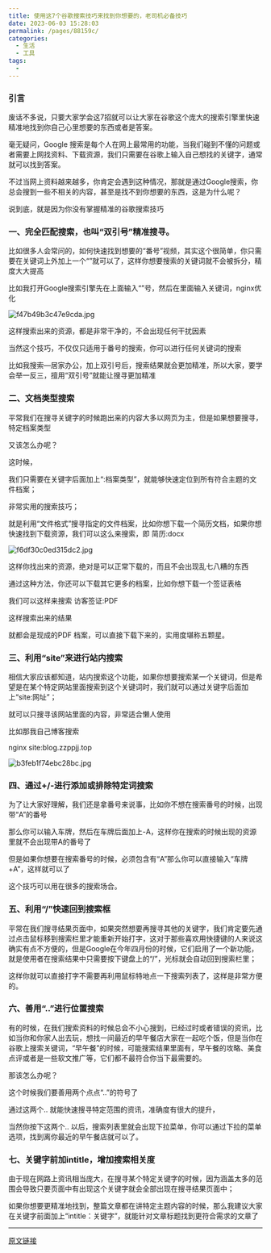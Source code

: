 ```yaml
---
title: 使用这7个谷歌搜索技巧来找到你想要的，老司机必备技巧
date: 2023-06-03 15:28:03
permalink: /pages/88159c/
categories:
  - 生活
  - 工具
tags:
  - 
---
```


### 引言

废话不多说，只要大家学会这7招就可以让大家在谷歌这个庞大的搜索引擎里快速精准地找到你自己心里想要的东西或者是答案。

毫无疑问，Google 搜索是每个人在网上最常用的功能，当我们碰到不懂的问题或者需要上网找资料、下载资源，我们只需要在谷歌上输入自己想找的关键字，通常就可以找到答案。

不过当网上资料越来越多，你肯定会遇到这种情况，那就是通过Google搜索，你总会搜到一些不相关的内容，甚至是找不到你想要的东西，这是为什么呢？

说到底，就是因为你没有掌握精准的谷歌搜索技巧

### 一、完全匹配搜索，也叫“双引号”精准搜寻。

比如很多人会常问的，如何快速找到想要的“番号”视频，其实这个很简单，你只需要在关键词上外加上一个“”就可以了，这样你想要搜索的关键词就不会被拆分，精度大大提高

比如我打开Google搜索引擎先在上面输入“”号，然后在里面输入关键词，nginx优化

![f47b49b3c47e9cda.jpg](http://pic.zzppjj.top/LightPicture/2023/06/f47b49b3c47e9cda.jpg)

这样搜索出来的资源，都是非常干净的，不会出现任何干扰因素

当然这个技巧，不仅仅只适用于番号的搜索，你可以进行任何关键词的搜索

比如我搜索—居家办公，加上双引号后，搜索结果就会更加精准，所以大家，要学会举一反三，擅用“双引号”就能让搜寻更加精准

### 二、文档类型搜索

平常我们在搜寻关键字的时候跑出来的内容大多以网页为主，但是如果想要搜寻，特定档案类型

又该怎么办呢？

这时候，

我们只需要在关键字后面加上“:档案类型”，就能够快速定位到所有符合主题的文件档案；

非常实用的搜索技巧；

就是利用“文件格式”搜寻指定的文件档案，比如你想下载一个简历文档，如果你想快速找到下载资源，我们可以这么来搜索，即 简历:docx 

![f6df30c0ed315dc2.jpg](http://pic.zzppjj.top/LightPicture/2023/06/f6df30c0ed315dc2.jpg)

这样你找出来的资源，绝对是可以正常下载的，而且不会出现乱七八糟的东西

通过这种方法，你还可以下载其它更多的档案，比如你想下载一个签证表格

我们可以这样来搜索 访客签证:PDF

这样搜索出来的结果

就都会是现成的PDF 档案，可以直接下载下来的，实用度堪称五颗星。 

### 三、利用“site”来进行站内搜索

相信大家应该都知道，站内搜索这个功能，如果你想要搜索某一个关键词，但是希望是在某个特定网站里面搜索到这个关键词时，我们就可以通过关键字后面加上“site:网址”；

就可以只搜寻该网站里面的内容，非常适合懒人使用 

比如那我自己博客搜索

nginx site:blog.zzppjj.top

![b3feb1f74ebc28bc.jpg](http://pic.zzppjj.top/LightPicture/2023/06/b3feb1f74ebc28bc.jpg)

### 四、通过+/-进行添加或排除特定词搜索

为了让大家好理解，我们还是拿番号来说事，比如你不想在搜索番号的时候，出现带“A”的番号

那么你可以输入车牌，然后在车牌后面加上-A，这样你在搜索的时候出现的资源里就不会出现带A的番号了

但是如果你想要在搜索番号的时候，必须包含有“A”那么你可以直接输入“车牌+A”，这样就可以了

这个技巧可以用在很多的搜索场合。

### 五、利用“/”快速回到搜索框

平常在我们搜寻结果页面中，如果突然想要再搜寻其他的关键字，我们肯定要先通过点击鼠标移到搜索栏里才能重新开始打字，这对于那些喜欢用快捷键的人来说这确实有点不方便的，但是Google在今年四月份的时候，它们启用了一个新功能，就是使用者在搜索结果中只需要按下键盘上的“/”，光标就会自动回到搜索栏里；

这样你就可以直接打字不需要再利用鼠标特地点一下搜索列表了，这样是非常方便的。

### 六、善用“..”进行位置搜索

有的时候，在我们搜索资料的时候总会不小心搜到，已经过时或者错误的资讯，比如当你和你家人出去玩，想找一间最近的早午餐店大家在一起吃个饭，但是当你在谷歌上搜索关键词，“早午餐”的时候，可能搜索结果里面有，早午餐的攻略、美食点评或者是一些软文推广等，它们都不最符合你当下最需要的。

那该怎么办呢？

这个时候我们要善用两个点点“..”的符号了

通过这两个.. 就能快速搜寻特定范围的资讯，准确度有很大的提升，

当然你按下这两个.. 以后，搜索列表里就会出现下拉菜单，你可以通过下拉的菜单选项，找到离你最近的早午餐店就可以了。 

### 七、关键字前加intitle，增加搜索相关度

由于现在网路上资讯相当庞大，在搜寻某个特定关键字的时候，因为涵盖太多的范围会导致只要页面中有出现这个关键字就会全部出现在搜寻结果页面中；

如果你想要更精准地找到，整篇文章都在讲特定主题内容的时候，那么我建议大家在关键字前面加上“intitle：关键字”，就能针对文章标题找到更符合需求的文章了

---

[原文链接](https://www.bilibili.com/read/cv14545455)
